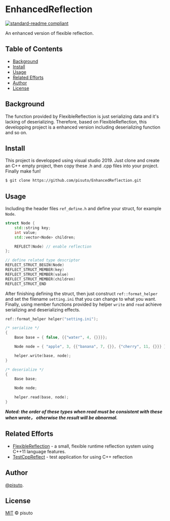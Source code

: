 # EnhancedReflection
[![standard-readme compliant](https://img.shields.io/badge/csdn%20blog-link-brightgreen.svg?style=flat-square)](https://github.com/pisuto/EnhancedReflection)

An enhanced version of flexible reflection.
## Table of Contents
- [Background](#background)
- [Install](#install)
- [Usage](#usage)
- [Related Efforts](#related-efforts)
- [Author](#author)
- [License](#license)
## Background
The function provided by FlexibleReflection is just serializing data and it's lacking of deserializing. Therefore, based on FlexibleReflection, this developping project is a enhanced version including deserializing function and so on.

## Install
This project is developped using visual studio 2019. Just clone and create an C++ empty project, then copy these .h and .cpp files into your project. Finally make fun!
```sh
$ git clone https://github.com/pisuto/EnhancedReflection.git
```

## Usage
Including the header files `ref_define.h` and define your struct, for example `Node`.
```c++
struct Node {
    std::string key;
    int value;
    std::vector<Node> children;

    REFLECT(Node) // enable reflection     
};

// define related type descriptor
REFLECT_STRUCT_BEGIN(Node)
REFLECT_STRUCT_MEMBER(key)
REFLECT_STRUCT_MEMBER(value)
REFLECT_STRUCT_MEMBER(children)
REFLECT_STRUCT_END
```
After finishing defining the struct, then just construct `ref::format_helper` and set the filename `setting.ini` that you can change to what you want. Finally, using member functions provided by helper `write` and `read` achieve serializing and deserializing effects.
```c++
ref::format_helper helper("setting.ini");

/* serialize */
{
    Base base = { false, {{"water", 4, {}}}};

    Node node = { "apple", 3, {{"banana", 7, {}}, {"cherry", 11, {}}} };

    helper.write(base, node);
}

/* deserialize */
{
    Base base;

    Node node;

    helper.read(base, node);
}
```
***Noted: the order of these types when read must be consistent with these when wrote， otherwise the result will be abnormal.***


## Related Efforts
- [FlexibleReflection](https://github.com/preshing/FlexibleReflection) - a small, flexible runtime reflection system using C++11 language features.
- [TestCppReflect](https://github.com/tapika/TestCppReflect/) - test application for using C++ reflection

## Author
[@pisuto](https://github.com/pisuto).

## License
[MIT](LICENSE) © pisuto
